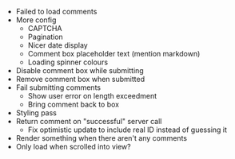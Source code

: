 * Failed to load comments
* More config
    * CAPTCHA
    * Pagination
    * Nicer date display
    * Comment box placeholder text (mention markdown)
    * Loading spinner colours
* Disable comment box while submitting
* Remove comment box when submitted
* Fail submitting comments
    * Show user error on length exceedment
    * Bring comment back to box
* Styling pass
* Return comment on "successful" server call
    * Fix optimistic update to include real ID instead of guessing it
* Render something when there aren't any comments
* Only load when scrolled into view?
